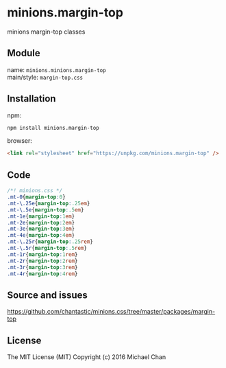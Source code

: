 # minions.margin-top
minions margin-top classes

## Module
name: `minions.minions.margin-top`  
main/style: `margin-top.css`  

## Installation
npm:
```bash
npm install minions.margin-top
```

browser:
```html
<link rel="stylesheet" href="https://unpkg.com/minions.margin-top" />
```

## Code
```css
/*! minions.css */
.mt-0{margin-top:0}
.mt-\.25e{margin-top:.25em}
.mt-\.5e{margin-top:.5em}
.mt-1e{margin-top:1em}
.mt-2e{margin-top:2em}
.mt-3e{margin-top:3em}
.mt-4e{margin-top:4em}
.mt-\.25r{margin-top:.25rem}
.mt-\.5r{margin-top:.5rem}
.mt-1r{margin-top:1rem}
.mt-2r{margin-top:2rem}
.mt-3r{margin-top:3rem}
.mt-4r{margin-top:4rem}

```

## Source and issues

https://github.com/chantastic/minions.css/tree/master/packages/margin-top

## License

The MIT License (MIT)
Copyright (c) 2016 Michael Chan